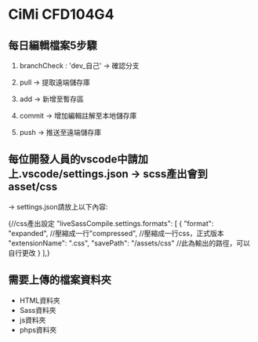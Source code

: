 # CiMi CFD104G4

## 每日編輯檔案5步驟

1. branchCheck : 'dev_自己'  ->    確認分支

2. pull                     ->    提取遠端儲存庫

3. add                      ->    新增至暫存區

4. commit                   ->    增加編輯註解至本地儲存庫

5. push                     ->    推送至遠端儲存庫


## 每位開發人員的vscode中請加上.vscode/settings.json -> scss產出會到asset/css
-> settings.json請放上以下內容:

{//css產出設定
    "liveSassCompile.settings.formats": [
        {
            "format": "expanded", //壓縮成一行"compressed", //壓縮成一行css，正式版本
            "extensionName": ".css",
            "savePath": "/assets/css" //此為輸出的路徑，可以自行更改
        }
    ],}


## 需要上傳的檔案資料夾

- HTML資料夾
- Sass資料夾
- js資料夾
- phps資料夾
